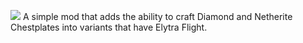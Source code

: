 [![](https://img.shields.io/curseforge/dt/985131?logo=curseforge&logoColor=342d29&label=Downloads%3A&labelColor=%23F16436&color=342d29)](https://www.curseforge.com/minecraft/mc-mods/elytra-chestplates)
A simple mod that adds the ability to craft Diamond and Netherite Chestplates into variants that have Elytra Flight.
